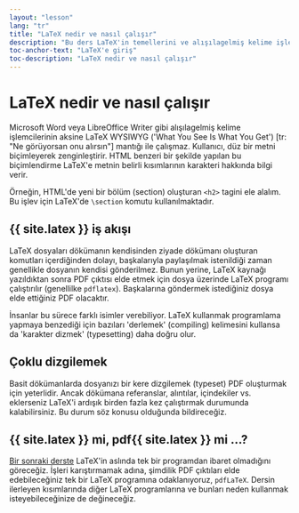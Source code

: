 ```yaml
---
layout: "lesson"
lang: "tr"
title: "LaTeX nedir ve nasıl çalışır"
description: "Bu ders LaTeX'in temellerini ve alışılagelmiş kelime işlemcilerden Microsoft Word veya LibreOffice'e kıyasla nasıl çalıştığını açıklar."
toc-anchor-text: "LaTeX'e giriş"
toc-description: "LaTeX nedir ve nasıl çalışır"
---
```


# LaTeX nedir ve nasıl çalışır

Microsoft Word veya LibreOffice Writer gibi alışılagelmiş kelime işlemcilerinin aksine LaTeX WYSIWYG ('What You See Is What You Get') [tr: "Ne görüyorsan onu alırsın"] mantığı ile çalışmaz. Kullanıcı, düz bir metni biçimleyerek zenginleştirir. HTML benzeri bir şekilde yapılan bu biçimlendirme LaTeX'e metnin belirli kısımlarının karakteri hakkında bilgi verir.

Örneğin, HTML'de yeni bir bölüm (section) oluşturan `<h2>` tagini ele alalım. Bu işlev için LaTeX'de `\section` komutu kullanılmaktadır.

## {{ site.latex }} iş akışı

LaTeX dosyaları dökümanın kendisinden ziyade dökümanı oluşturan komutları içerdiğinden dolayı, başkalarıyla paylaşılmak istenildiği zaman genellikle dosyanın kendisi gönderilmez. Bunun yerine, LaTeX kaynağı yazıldıktan sonra PDF çıktısı elde etmek için dosya üzerinde LaTeX programı çalıştırılır (genellilke `pdflatex`). Başkalarına göndermek istediğiniz dosya elde ettiğiniz PDF olacaktır.

İnsanlar bu sürece farklı isimler verebiliyor. LaTeX kullanmak programlama yapmaya benzediği için bazıları 'derlemek' (compiling) kelimesini kullansa da 'karakter dizmek' (typesetting) daha doğru olur.

## Çoklu dizgilemek

Basit dökümanlarda dosyanızı bir kere dizgilemek (typeset) PDF oluşturmak için yeterlidir. Ancak dökümana  referanslar, alıntılar, içindekiler vs. eklerseniz LaTeX'i ardışık birden fazla kez çalıştırmak durumunda kalabilirsiniz. Bu durum söz konusu olduğunda bildireceğiz.

## {{ site.latex }} mi, pdf{{ site.latex }} mi ...?

[Bir sonraki derste](lesson-02) LaTeX'in aslında tek bir programdan ibaret olmadığını göreceğiz. İşleri karıştırmamak adına, şimdilik PDF çıktıları elde edebileceğiniz tek bir LaTeX programına odaklanıyoruz, `pdfLaTeX`. Dersin ilerleyen kısımlarında diğer LaTeX programlarına ve bunları neden kullanmak isteyebileceğinize de değineceğiz.